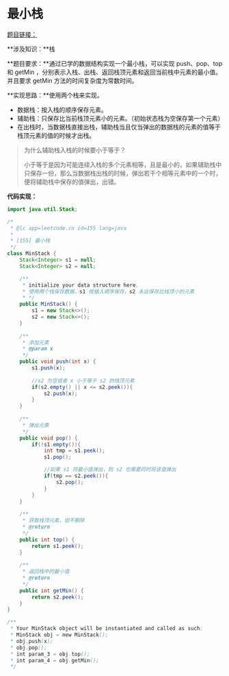 # 最小栈

[题目链接：](https://leetcode-cn.com/problems/min-stack/)

**涉及知识：**栈

**题目要求：**通过已学的数据结构实现一个最小栈，可以实现 push、pop、top 和 getMin ，分别表示入栈、出栈、返回栈顶元素和返回当前栈中元素的最小值。并且要求 getMin 方法的时间复杂度为常数时间。

**实现思路：**使用两个栈来实现。

- 数据栈：按入栈的顺序保存元素。
- 辅助栈：只保存比当前栈顶元素小的元素。（初始状态栈为空保存第一个元素）
- 在出栈时，当数据栈直接出栈，辅助栈当且仅当弹出的数据栈的元素的值等于栈顶元素的值的时候才出栈。

> 为什么辅助栈入栈的时候要小于等于？
>
> 小于等于是因为可能连续入栈的多个元素相等，且是最小的，如果辅助栈中只保存一份，那么当数据栈出栈的时候，弹出若干个相等元素中的一个时，便将辅助栈中保存的值弹出，出错。

**代码实现：**

~~~java
import java.util.Stack;

/*
 * @lc app=leetcode.cn id=155 lang=java
 *
 * [155] 最小栈
 */
class MinStack {
    Stack<Integer> s1 = null;
    Stack<Integer> s2 = null;

    /** 
     * initialize your data structure here. 
     * 使用两个栈保存数据，s1 按插入顺序保存，s2 永远保存比栈顶小的元素 
     * */
    public MinStack() {
        s1 = new Stack<>();
        s2 = new Stack<>();
    }
    
    /**
     * 添加元素
     * @param x
     */
    public void push(int x) {
        s1.push(x);
        
        //s2 为空或者 x 小于等于 s2 的栈顶元素
        if(s2.empty() || x <= s2.peek()){
            s2.push(x);
        }
    }
    
    /**
     * 弹出元素
     */
    public void pop() {
        if(!s1.empty()){
            int tmp = s1.peek();
            s1.pop();

            //如果 s1 将最小值弹出，则 s2 也需要同时将该值弹出
            if(tmp == s2.peek()){
                s2.pop();
            }
        }
    }
    
    /**
     * 获取栈顶元素，但不删除
     * @return
     */
    public int top() {
        return s1.peek();
    }
    
    /**
     * 返回栈中的最小值
     * @return
     */
    public int getMin() {
        return s2.peek();
    }
}

/**
 * Your MinStack object will be instantiated and called as such:
 * MinStack obj = new MinStack();
 * obj.push(x);
 * obj.pop();
 * int param_3 = obj.top();
 * int param_4 = obj.getMin();
 */
~~~

